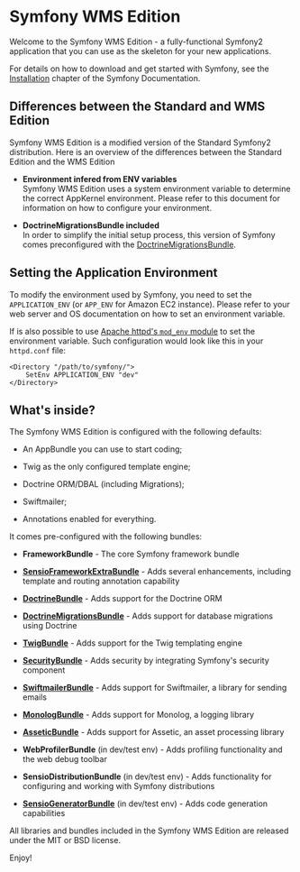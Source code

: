 Symfony WMS Edition
========================

Welcome to the Symfony WMS Edition - a fully-functional Symfony2
application that you can use as the skeleton for your new applications.

For details on how to download and get started with Symfony, see the
[Installation][1] chapter of the Symfony Documentation.

Differences between the Standard and WMS Edition
---------------------------------------------------

Symfony WMS Edition is a modified version of the Standard Symfony2
distribution. Here is an overview of the differences between the Standard
Edition and the WMS Edition

  * **Environment infered from ENV variables**  
    Symfony WMS Edition uses a system environment variable to determine the
    correct AppKernel environment. Please refer to this document
    for information on how to configure your environment.

  * **DoctrineMigrationsBundle included**  
    In order to simplify the initial setup process, this version of Symfony
    comes preconfigured with the [DoctrineMigrationsBundle][15].

Setting the Application Environment
--------------------------------------

To modify the environment used by Symfony, you need to set the `APPLICATION_ENV`
(or `APP_ENV` for Amazon EC2 instance). Please refer to your web server and OS
documentation on how to set an environment variable.

If is also possible to use [Apache httpd's `mod_env` module][14] to set the
environment variable. Such configuration would look like this in your `httpd.conf`
file:

    <Directory "/path/to/symfony/">
        SetEnv APPLICATION_ENV "dev"
    </Directory>

What's inside?
--------------

The Symfony WMS Edition is configured with the following defaults:

  * An AppBundle you can use to start coding;

  * Twig as the only configured template engine;

  * Doctrine ORM/DBAL (including Migrations);

  * Swiftmailer;

  * Annotations enabled for everything.

It comes pre-configured with the following bundles:

  * **FrameworkBundle** - The core Symfony framework bundle

  * [**SensioFrameworkExtraBundle**][6] - Adds several enhancements, including
    template and routing annotation capability

  * [**DoctrineBundle**][7] - Adds support for the Doctrine ORM

  * [**DoctrineMigrationsBundle**][15] - Adds support for database migrations
    using Doctrine

  * [**TwigBundle**][8] - Adds support for the Twig templating engine

  * [**SecurityBundle**][9] - Adds security by integrating Symfony's security
    component

  * [**SwiftmailerBundle**][10] - Adds support for Swiftmailer, a library for
    sending emails

  * [**MonologBundle**][11] - Adds support for Monolog, a logging library

  * [**AsseticBundle**][12] - Adds support for Assetic, an asset processing
    library

  * **WebProfilerBundle** (in dev/test env) - Adds profiling functionality and
    the web debug toolbar

  * **SensioDistributionBundle** (in dev/test env) - Adds functionality for
    configuring and working with Symfony distributions

  * [**SensioGeneratorBundle**][13] (in dev/test env) - Adds code generation
    capabilities

All libraries and bundles included in the Symfony WMS Edition are
released under the MIT or BSD license.

Enjoy!

[1]:  http://symfony.com/doc/2.5/book/installation.html
[6]:  http://symfony.com/doc/2.5/bundles/SensioFrameworkExtraBundle/index.html
[7]:  http://symfony.com/doc/2.5/book/doctrine.html
[8]:  http://symfony.com/doc/2.5/book/templating.html
[9]:  http://symfony.com/doc/2.5/book/security.html
[10]: http://symfony.com/doc/2.5/cookbook/email.html
[11]: http://symfony.com/doc/2.5/cookbook/logging/monolog.html
[12]: http://symfony.com/doc/2.5/cookbook/assetic/asset_management.html
[13]: http://symfony.com/doc/2.5/bundles/SensioGeneratorBundle/index.html
[14]: http://httpd.apache.org/docs/2.4/mod/mod_env.html
[15]: http://symfony.com/doc/2.4/bundles/DoctrineMigrationsBundle/index.html
